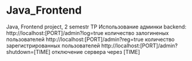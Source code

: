 # Java_Frontend
Java, Frontend project, 2 semestr TP
Использование админки backend:
http://localhost:[PORT]/admin?log=true количество залогиненых пользователей
http://localhost:[PORT]/admin?reg=true количество зарегистрированных пользователей
http://localhost:[PORT]/admin?shutdown=[TIME] отключение сервера через [TIME]
